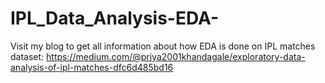 # IPL_Data_Analysis-EDA-

Visit my blog to get all information about how EDA is done on IPL matches dataset:
https://medium.com/@priya2001khandagale/exploratory-data-analysis-of-ipl-matches-dfc6d485bd16

